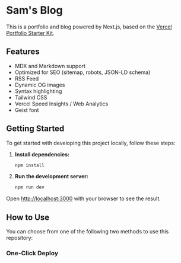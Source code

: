 # Sam's Blog

This is a portfolio and blog powered by Next.js, based on the [Vercel Portfolio Starter Kit](https://vercel.com/templates/portfolio/portfolio-starter-kit).

## Features

- MDX and Markdown support
- Optimized for SEO (sitemap, robots, JSON-LD schema)
- RSS Feed
- Dynamic OG images
- Syntax highlighting
- Tailwind CSS
- Vercel Speed Insights / Web Analytics
- Geist font

## Getting Started

To get started with developing this project locally, follow these steps:

1.  **Install dependencies:**
    ```bash
    npm install
    ```

2.  **Run the development server:**
    ```bash
    npm run dev
    ```

Open [http://localhost:3000](http://localhost:3000) with your browser to see the result.

## How to Use

You can choose from one of the following two methods to use this repository:

### One-Click Deploy
